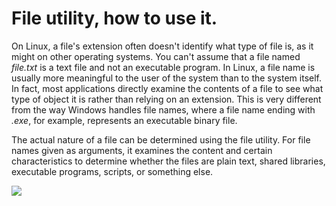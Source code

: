 # File utility, how to use it.

On Linux, a file's extension often doesn't identify what type of file is, as it might on other operating systems.
You can't assume that a file named *file.txt* is a text file and not an executable program. In Linux, a file name 
is usually more meaningful to the user of the system than to the system itself. In fact, most applications directly
examine the contents of a file to see what type of object it is rather than relying on an extension. This is very
different from the way Windows handles file names, where a file name ending with *.exe*, for example, represents
an executable binary file.

The actual nature of a file can be determined using the file utility. For file names given as arguments, it examines
the content and certain characteristics to determine whether the files are plain text, shared libraries, executable
programs, scripts, or something else.

![](/home/josemacevo/Documents/Development/linux_course/course_images/fileutil.png)


